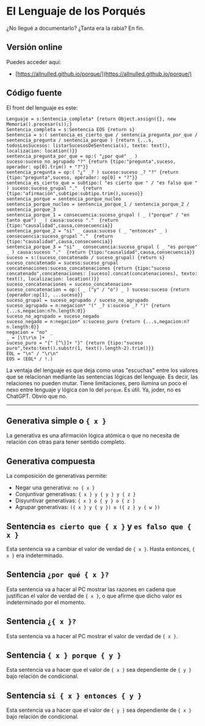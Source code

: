 # El Lenguaje de los Porqués

¿No llegué a documentarlo? ¿Tanta era la rabia? En fin.

## Versión online

Puedes acceder aquí:

  - [https://allnulled.github.io/porque/](https://allnulled.github.io/porque/)

## Código fuente

El front del lenguaje es este:

```pegjs
Lenguaje = s:Sentencia_completa* {return Object.assign({}, new Memoria().procesar(s));}
Sentencia_completa = s:Sentencia EOS {return s}
Sentencia = s:( sentencia_es_cierto_que / sentencia_pregunta_por_que / sentencia_pregunta / sentencia_porque ) {return {...s, todosLosSucesos: listarSucesosDeSentencia(s), texto: text(), localizacion: location()}}
sentencia_pregunta_por_que = op:( "¿por qué" _ ) suceso:suceso_no_agrupado "?" {return {tipo:"pregunta",suceso, operador: op[0].trim() + "?"}}
sentencia_pregunta = op:( "¿" _? ) suceso:suceso _? "?" {return {tipo:"pregunta",suceso, operador: op[0] + "?"}}
sentencia_es_cierto_que = subtipo:( "es cierto que " / "es falso que " ) suceso:suceso_grupal "."  {return {tipo:"afirmación",subtipo:subtipo.trim(),suceso}}
sentencia_porque = sentencia_porque_nucleo
sentencia_porque_nucleo = sentencia_porque_1 / sentencia_porque_2 / sentencia_porque_3
sentencia_porque_1 = consecuencia:suceso_grupal ( _ ("porque" / "en tanto que") _ ) causa:suceso "."  {return {tipo:"causalidad",causa,consecuencia}}
sentencia_porque_2 = "si" _ causa:suceso ( _ "entonces" _ ) consecuencia:suceso_grupal "."  {return {tipo:"causalidad",causa,consecuencia}}
sentencia_porque_3 = "si" _ consecuencia:suceso_grupal ( _ "es porque" _ ) causa:suceso "."  {return {tipo:"causalidad",causa,consecuencia}}
suceso = s:(suceso_concatenado / suceso_grupal) {return s}
suceso_concatenado = suceso:suceso_grupal concatenaciones:suceso_concatenaciones {return {tipo:"suceso concatenado",concatenaciones: [suceso].concat(concatenaciones), texto: text(), localizacion: location()}}
suceso_concatenaciones = suceso_concatenacion+
suceso_concatenacion = op:( _ ("y" / "o") _ ) suceso:suceso {return {operador:op[1], ...suceso}}
suceso_grupal = suceso_agrupado / suceso_no_agrupado
suceso_agrupado = n:negacion* "(" _? s:suceso _? ")" {return {...s,negacion:n?n.length:0}}
suceso_no_agrupado = suceso_negado
suceso_negado = n:negacion* s:suceso_puro {return {...s,negacion:n?n.length:0}}
negacion = "no" _
_ = [\t\r\n ]+
suceso_puro = "{" [^\}]+ "}" {return {tipo:"suceso puro",texto:text().substr(1, text().length-2).trim()}}
EOL = "\n" / "\r\n"
EOS = (EOL* / !.)
```

La ventaja del lenguaje es que deja como unas "escuchas" entre los valores que se relacionan mediante las sentencias lógicas del lenguaje. Es decir, las relaciones no pueden mutar. Tiene limitaciones, pero ilumina un poco el nexo entre lenguaje y lógica con lo del `porque`. Es útil. Ya, joder, no es ChatGPT. Obvio que no.

-----

## Generativa simple o `{ x }`

La generativa es una afirmación lógica atómica o que no necesita de relación con otras para tener sentido completo.

## Generativa compuesta

La composición de generativas permite:

  - Negar una generativa: `no { x }`
  - Conjuntivar generativas: `{ x } y { y } y { z }`
  - Disyuntivar generativas: `{ x } o { y } o { z }`
  - Agrupar generativas: `({ x } y { y }) o ({ z } y { w })`

## Sentencia `es cierto que { x }` y `es falso que { x }`

Esta sentencia va a cambiar el valor de verdad de `{ x }`. Hasta entonces, `{ x }` era indeterminado.

## Sentencia `¿por qué { x }?`

Esta sentencia va a hacer al PC mostrar las razones en cadena que justifican el valor de verdad de `{ x }`, o que afirme que dicho valor es indeterminado por el momento.

## Sentencia `¿{ x }?`

Esta sentencia va a hacer al PC mostrar el valor de verdad de `{ x }`.

## Sentencia `{ x } porque { y }`

Esta sentencia va a hacer que el valor de `{ x }` sea dependiente de `{ y }` bajo relación de condicional.

## Sentencia `si { x } entonces { y }`

Esta sentencia va a hacer que el valor de `{ y }` sea dependiente de `{ x }` bajo relación de condicional.


